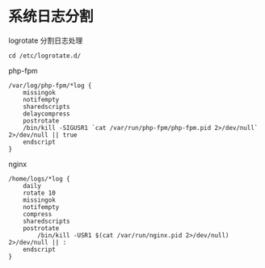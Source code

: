 # 系统日志分割

logrotate  分割日志处理 

	cd /etc/logrotate.d/ 

php-fpm 

	/var/log/php-fpm/*log {
		missingok
		notifempty
		sharedscripts
		delaycompress
		postrotate
		/bin/kill -SIGUSR1 `cat /var/run/php-fpm/php-fpm.pid 2>/dev/null` 2>/dev/null || true
		endscript
	}

nginx 

	/home/logs/*log {
		daily
		rotate 10
		missingok
		notifempty
		compress
		sharedscripts
		postrotate
			/bin/kill -USR1 $(cat /var/run/nginx.pid 2>/dev/null) 2>/dev/null || :
		endscript
	}

